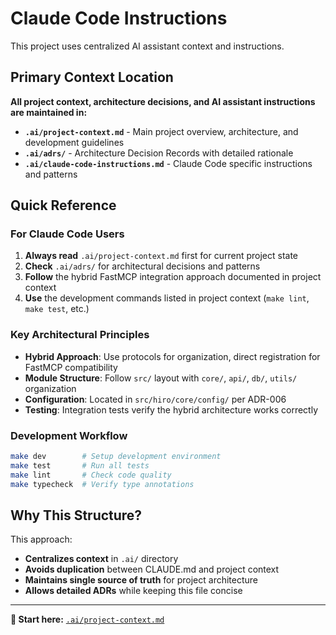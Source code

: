 # Claude Code Instructions

This project uses centralized AI assistant context and instructions.

## Primary Context Location

**All project context, architecture decisions, and AI assistant instructions are maintained in:**

- **`.ai/project-context.md`** - Main project overview, architecture, and development guidelines
- **`.ai/adrs/`** - Architecture Decision Records with detailed rationale
- **`.ai/claude-code-instructions.md`** - Claude Code specific instructions and patterns

## Quick Reference

### For Claude Code Users
1. **Always read** `.ai/project-context.md` first for current project state
2. **Check** `.ai/adrs/` for architectural decisions and patterns
3. **Follow** the hybrid FastMCP integration approach documented in project context
4. **Use** the development commands listed in project context (`make lint`, `make test`, etc.)

### Key Architectural Principles
- **Hybrid Approach**: Use protocols for organization, direct registration for FastMCP compatibility
- **Module Structure**: Follow `src/` layout with `core/`, `api/`, `db/`, `utils/` organization
- **Configuration**: Located in `src/hiro/core/config/` per ADR-006
- **Testing**: Integration tests verify the hybrid architecture works correctly

### Development Workflow
```bash
make dev        # Setup development environment
make test       # Run all tests
make lint       # Check code quality
make typecheck  # Verify type annotations
```

## Why This Structure?

This approach:
- **Centralizes context** in `.ai/` directory
- **Avoids duplication** between CLAUDE.md and project context
- **Maintains single source of truth** for project architecture
- **Allows detailed ADRs** while keeping this file concise

---

**🔗 Start here:** [`.ai/project-context.md`](.ai/project-context.md)
